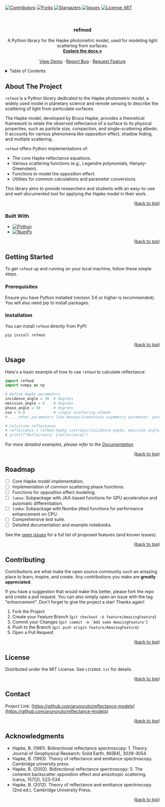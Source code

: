 <!-- Improved compatibility of back to top link: See: https://github.com/othneildrew/Best-README-Template/pull/73 -->

<a id="readme-top"></a>

<!-- PROJECT SHIELDS -->

[![Contributors][contributors-shield]][contributors-url]
[![Forks][forks-shield]][forks-url]
[![Stargazers][stars-shield]][stars-url]
[![Issues][issues-shield]][issues-url]
[![License: MIT][license-shield]][license-url]

<!-- PROJECT LOGO -->
<br />
<div align="center">
  <a href="https://github.com/arunoruto/reflectance-models"> <!-- TODO: Replace with actual link -->
    <!-- <img src="images/logo.png" alt="Logo" width="80" height="80"> TODO: Add logo if available -->
  </a>

  <h3 align="center">refmod</h3>

  <p align="center">
    A Python library for the Hapke photometric model, used for modeling light scattering from surfaces.
    <br />
    <a href="https://github.com/arunoruto/reflectance-models"><strong>Explore the docs »</strong></a> <!-- TODO: Replace with actual link -->
    <br />
    <br />
    <a href="https://github.com/arunoruto/reflectance-models">View Demo</a> <!-- TODO: Replace with actual link -->
    &middot;
    <a href="https://github.com/arunoruto/reflectance-models/issues/new?labels=bug&template=bug-report---.md">Report Bug</a> <!-- TODO: Replace with actual link -->
    &middot;
    <a href="https://github.com/arunoruto/reflectance-models/issues/new?labels=enhancement&template=feature-request---.md">Request Feature</a> <!-- TODO: Replace with actual link -->
  </p>
</div>

<!-- TABLE OF CONTENTS -->
<details>
  <summary>Table of Contents</summary>
  <ol>
    <li>
      <a href="#about-the-project">About The Project</a>
      <ul>
        <li><a href="#built-with">Built With</a></li>
      </ul>
    </li>
    <li>
      <a href="#getting-started">Getting Started</a>
      <ul>
        <li><a href="#prerequisites">Prerequisites</a></li>
        <li><a href="#installation">Installation</a></li>
      </ul>
    </li>
    <li><a href="#usage">Usage</a></li>
    <li><a href="#roadmap">Roadmap</a></li>
    <li><a href="#contributing">Contributing</a></li>
    <li><a href="#license">License</a></li>
    <li><a href="#contact">Contact</a></li>
    <li><a href="#acknowledgments">Acknowledgments</a></li>
  </ol>
</details>

<!-- ABOUT THE PROJECT -->

## About The Project

<!-- TODO: Add screenshot if available -->
<!-- [![Product Name Screen Shot][product-screenshot]](https://example.com) -->

`refmod` is a Python library dedicated to the Hapke photometric model, a widely used model in planetary science and remote sensing to describe the scattering of light from particulate surfaces.

The Hapke model, developed by Bruce Hapke, provides a theoretical framework to relate the observed reflectance of a surface to its physical properties, such as particle size, compaction, and single-scattering albedo. It accounts for various phenomena like opposition effect, shadow hiding, and multiple scattering.

`refmod` offers Python implementations of:

- The core Hapke reflectance equations.
- Various scattering functions (e.g., Legendre polynomials, Henyey-Greenstein).
- Functions to model the opposition effect.
- Utilities for common calculations and parameter conversions.

This library aims to provide researchers and students with an easy-to-use and well-documented tool for applying the Hapke model in their work.

<p align="right">(<a href="#readme-top">back to top</a>)</p>

### Built With

- [![Python][Python.org]][Python-url]
- [![NumPy][Numpy.org]][Numpy-url]

<p align="right">(<a href="#readme-top">back to top</a>)</p>

<!-- GETTING STARTED -->

## Getting Started

To get `refmod` up and running on your local machine, follow these simple steps.

### Prerequisites

Ensure you have Python installed (version 3.6 or higher is recommended). You will also need pip to install packages.

### Installation

You can install `refmod` directly from PyPI:

```sh
pip install refmod
```

<!-- TODO: Update installation instructions if it's not on PyPI or has other dependencies -->

<p align="right">(<a href="#readme-top">back to top</a>)</p>

<!-- USAGE EXAMPLES -->

## Usage

Here's a basic example of how to use `refmod` to calculate reflectance:

```python
import refmod
import numpy as np

# Define Hapke parameters
incidence_angle = 30  # degrees
emission_angle = 0    # degrees
phase_angle = 30      # degrees
ssa = 0.8             # single scattering albedo
# ... other parameters like Henyey-Greenstein asymmetry parameter, porosity, etc.

# Calculate reflectance
# reflectance = refmod.hapke_isotropic(incidence_angle, emission_angle, phase_angle, ssa) # Example function
# print(f"Reflectance: {reflectance}")
```

_For more detailed examples, please refer to the [Documentation](https://arunoruto.github.io/refmod/)_ <!-- TODO: Replace with actual documentation link -->

<p align="right">(<a href="#readme-top">back to top</a>)</p>

<!-- ROADMAP -->

## Roadmap

- [ ] Core Hapke model implementation.
- [ ] Implementation of common scattering phase functions.
- [ ] Functions for opposition effect modeling.
- [ ] `lumax`: Subpackage with JAX-based functions for GPU acceleration and automatic differentiation.
- [ ] `lumba`: Subpackage with Numba-jitted functions for performance enhancement on CPU.
- [ ] Comprehensive test suite.
- [ ] Detailed documentation and example notebooks.

See the [open issues](https://github.com/arunoruto/reflectance-models/issues) for a full list of proposed features (and known issues). <!-- TODO: Replace with actual link -->

<p align="right">(<a href="#readme-top">back to top</a>)</p>

<!-- CONTRIBUTING -->

## Contributing

Contributions are what make the open source community such an amazing place to learn, inspire, and create. Any contributions you make are **greatly appreciated**.

If you have a suggestion that would make this better, please fork the repo and create a pull request. You can also simply open an issue with the tag "enhancement".
Don't forget to give the project a star! Thanks again!

1. Fork the Project
2. Create your Feature Branch (`git checkout -b feature/AmazingFeature`)
3. Commit your Changes (`git commit -m 'Add some AmazingFeature'`)
4. Push to the Branch (`git push origin feature/AmazingFeature`)
5. Open a Pull Request

<p align="right">(<a href="#readme-top">back to top</a>)</p>

<!-- LICENSE -->

## License

Distributed under the MIT License. See `LICENSE.txt` for details.

<!-- TODO: Create a LICENSE.txt file with the Unlicense text if it doesn't exist -->

<p align="right">(<a href="#readme-top">back to top</a>)</p>

<!-- CONTACT -->

## Contact

Project Link: [https://github.com/arunoruto/reflectance-models](https://github.com/arunoruto/reflectance-models) <!-- TODO: Replace with actual link -->

<p align="right">(<a href="#readme-top">back to top</a>)</p>

<!-- ACKNOWLEDGMENTS -->

## Acknowledgments

- Hapke, B. (1981). Bidirectional reflectance spectroscopy: 1. Theory. Journal of Geophysical Research: Solid Earth, 86(B4), 3039-3054.
- Hapke, B. (1993). Theory of reflectance and emittance spectroscopy. Cambridge university press.
- Hapke, B. (2002). Bidirectional reflectance spectroscopy: 5. The coherent backscatter opposition effect and anisotropic scattering. Icarus, 157(2), 523-534.
- Hapke, B. (2012). Theory of reflectance and emittance spectroscopy (2nd ed.). Cambridge University Press.

<p align="right">(<a href="#readme-top">back to top</a>)</p>

<!-- MARKDOWN LINKS & IMAGES -->
<!-- TODO: Update these links and add new ones as needed -->

[contributors-shield]: https://img.shields.io/github/contributors/arunoruto/reflectance-models.svg?style=for-the-badge
[contributors-url]: https://github.com/arunoruto/reflectance-models/graphs/contributors
[forks-shield]: https://img.shields.io/github/forks/arunoruto/reflectance-models.svg?style=for-the-badge
[forks-url]: https://github.com/arunoruto/reflectance-models/network/members
[stars-shield]: https://img.shields.io/github/stars/arunoruto/reflectance-models.svg?style=for-the-badge
[stars-url]: https://github.com/arunoruto/reflectance-models/stargazers
[issues-shield]: https://img.shields.io/github/issues/arunoruto/reflectance-models.svg?style=for-the-badge
[issues-url]: https://github.com/arunoruto/reflectance-models/issues
[license-shield]: https://img.shields.io/badge/License-MIT-yellow.svg
[license-url]: https://github.com/arunoruto/reflectance-models/blob/master/LICENSE
[Python.org]: https://img.shields.io/badge/Python-3776AB?style=for-the-badge&logo=python&logoColor=white
[Python-url]: https://www.python.org/
[Numpy.org]: https://img.shields.io/badge/Numpy-013243?style=for-the-badge&logo=numpy&logoColor=white
[Numpy-url]: https://numpy.org/

<!-- [product-screenshot]: images/screenshot.png -->
